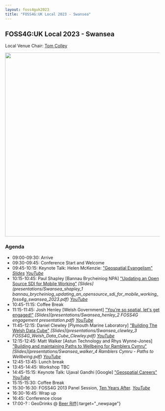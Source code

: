 ```yaml
---
layout: foss4guk2023
title: "FOSS4G:UK Local 2023 - Swansea"
---
```


## FOSS4G:UK Local 2023 - Swansea

Local Venue Chair: [Tom Colley](https://uk.linkedin.com/in/tom-colley-59a0376a)

<img src="images/sa1-swansea-waterfront-iq-building-exterior-wide.jpg" width="600" align="middle">

<!--
### Sponsors

We are very grateful for the support of [CGI](https://www.cgi.com/en) for supporting sponsorship of the venue for FOSS4G:UK Local 2023 in Swansea. <br>

--> 

### Agenda

* 09:00-09:30: Arrive
* 09:30-09:45: Conference Start and Welcome
* 09:45-10:15: Keynote Talk: Helen McKenzie: ["Geospatial Evangelism"](https://uk.osgeo.org/foss4guklocal2023/swansea-programme#geospatial-evangelism) *[Slides](https://docs.google.com/presentation/d/1gM5Yg-Z4i_zLo9ae1bPUJtxPd6TLC9r74N6x7K19nd4/edit?usp=sharing) [YouTube](https://youtu.be/RNIyMkWobCc)*
* 10:15-10:45: Paul Shapley [Bannau Brycheiniog NPA] ["Updating an Open Source SDI for Mobile Working"](https://uk.osgeo.org/foss4guklocal2023/swansea-programme#updating-an-open-source-sdi-for-mobile-working) *[Slides](presentations/Swansea_shapley_1 bannau_brycheiniog_updating_an_opensource_sdi_for_mobile_working_foss4g_swansea_2023.pdf) [YouTube](https://youtu.be/mrNKh0DQ4B4)*
* 10:45-11:15: Coffee Break
* 11:15-11:45: Josh Henley [Welsh Government] ["You're so spatial, let's get engaged!"](https://uk.osgeo.org/foss4guklocal2023/swansea-programme#youre-so-spatial-lets-get-engaged) *[Slides](presentations/Swansea_henley_2 FOSS4G engagement presentation.pdf) [YouTube](https://youtu.be/Q2pcL5rVJR8)*
* 11:45-12:15: Daniel Clewley [Plymouth Marine Laboratory] ["Building The Welsh Data Cube"](https://uk.osgeo.org/foss4guklocal2023/swansea-programme#building-the-welsh-data-cube) *[Slides](presentations/Swansea_clewley_3 FOSS4G_Welsh_Data_Cube_Clewley.pdf) [YouTube](https://youtu.be/9-yvxw-GdZ8)*
* 12:15-12:45: Matt Walker [Astun Technology and Rhys Wynne-Jones] ["Building and maintaining Paths to Wellbeing for Ramblers Cymru"](https://uk.osgeo.org/foss4guklocal2023/swansea-programme#building-and-maintaining-paths-to-wellbeing-for-ramblers-cymru) *[Slides](presentations/Swansea_walker_4 Ramblers Cymru - Paths to Wellbeing.pdf) [YouTube](https://youtu.be/2YpW4FJjoog?t=10011)*
* 12:45-13:45: Lunch break
* 13:45-14:45: Workshop TBC
* 14:45-15:15: Keynote Talk: Ujaval Gandhi [Google] ["Geospatial Careers"](https://uk.osgeo.org/foss4guklocal2023/swansea-programme#building-a-career-with-open-source-technologies) *[YouTube](https://youtube.com/live/vE9RQBUWWUE?feature=share)*
* 15:15-15:30: Coffee Break
* 15:30-16:30: FOSS4G 2013 Panel Session, [Ten Years After](https://uk.osgeo.org/foss4guklocal2023/ten-years-after.html). *[YouTube](https://youtube.com/live/2UReJqFle_Y?feature=share)*
* 16:30-16:45: Wrap up
* 16:45: Conference close
* 17:00-? : GeoDrinks @ [Beer Riff](https://beerriffbrewing.com/){:target="_newpage"}

